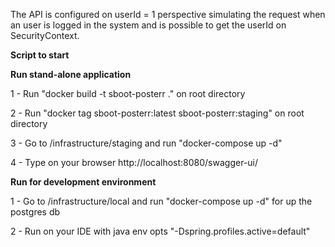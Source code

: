 
The API is configured on userId = 1 perspective simulating the request when an user is logged in the system 
and is possible to get the userId on SecurityContext.


**Script to start**

**Run stand-alone application**

1 - Run "docker build -t sboot-posterr ." on root directory

2 - Run "docker tag sboot-posterr:latest sboot-posterr:staging" on root directory

3 - Go to /infrastructure/staging and run "docker-compose up -d"

4 - Type on your browser http://localhost:8080/swagger-ui/

**Run for development environment**

1 - Go to /infrastructure/local and run "docker-compose up -d" for up the postgres db

2 - Run on your IDE with java env opts "-Dspring.profiles.active=default"



